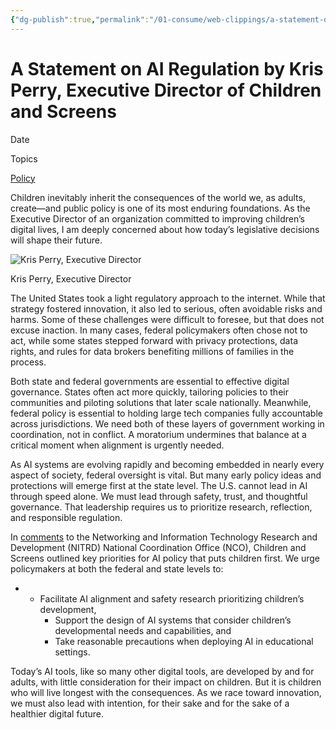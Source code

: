 ```yaml
---
{"dg-publish":true,"permalink":"/01-consume/web-clippings/a-statement-on-ai-regulation-by-kris-perry-executive-director-of-children-and-screens/","title":"A Statement on AI Regulation by Kris Perry, Executive Director of Children and Screens","tags":["clippings"]}
---
```


# A Statement on AI Regulation by Kris Perry, Executive Director of Children and Screens
Date

Topics

[Policy](https://www.childrenandscreens.org/newsroom/news/?topics[]=policy)

Children inevitably inherit the consequences of the world we, as adults, create—and public policy is one of its most enduring foundations. As the Executive Director of an organization committed to improving children’s digital lives, I am deeply concerned about how today’s legislative decisions will shape their future.

![Kris Perry, Executive Director](https://www.childrenandscreens.org/wp-content/uploads/2023/10/Kris-Perry-Headshot1-300x200.jpg)

Kris Perry, Executive Director

The United States took a light regulatory approach to the internet. While that strategy fostered innovation, it also led to serious, often avoidable risks and harms. Some of these challenges were difficult to foresee, but that does not excuse inaction. In many cases, federal policymakers often chose not to act, while some states stepped forward with privacy protections, data rights, and rules for data brokers benefiting millions of families in the process.

Both state and federal governments are essential to effective digital governance. States often act more quickly, tailoring policies to their communities and piloting solutions that later scale nationally. Meanwhile, federal policy is essential to holding large tech companies fully accountable across jurisdictions. We need both of these layers of government working in coordination, not in conflict. A moratorium undermines that balance at a critical moment when alignment is urgently needed.

As AI systems are evolving rapidly and becoming embedded in nearly every aspect of society, federal oversight is vital. But many early policy ideas and protections will emerge first at the state level. The U.S. cannot lead in AI through speed alone. We must lead through safety, trust, and thoughtful governance. That leadership requires us to prioritize research, reflection, and responsible regulation.

In [comments](https://www.childrenandscreens.org/newsroom/news/children-and-screens-submits-comments-on-ai-research-and-development-in-the-interest-of-children/) to the Networking and Information Technology Research and Development (NITRD) National Coordination Office (NCO), Children and Screens outlined key priorities for AI policy that puts children first. We urge policymakers at both the federal and state levels to:

- - Facilitate AI alignment and safety research prioritizing children’s development,
	- Support the design of AI systems that consider children’s developmental needs and capabilities, and
	- Take reasonable precautions when deploying AI in educational settings.

Today’s AI tools, like so many other digital tools, are developed by and for adults, with little consideration for their impact on children. But it is children who will live longest with the consequences. As we race toward innovation, we must also lead with intention, for their sake and for the sake of a healthier digital future.